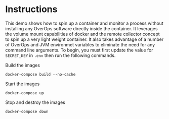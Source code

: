 # Instructions
This demo shows how to spin up a container and monitor a process without installing any OverOps software directly inside the container.  It leverages the volume mount capabilities of docker and the remote collector concept to spin up a very light weight container.  It also takes advantage of a number of OverOps and JVM environmet variables to eliminate the need for any command line arguments. To begin, you must first update the value for `SECRET_KEY` in `.env` then run the following commands.

Build the images

```
docker-compose build --no-cache
```

Start the images
```
docker-compose up
```

Stop and destroy the images
```
docker-compose down
```